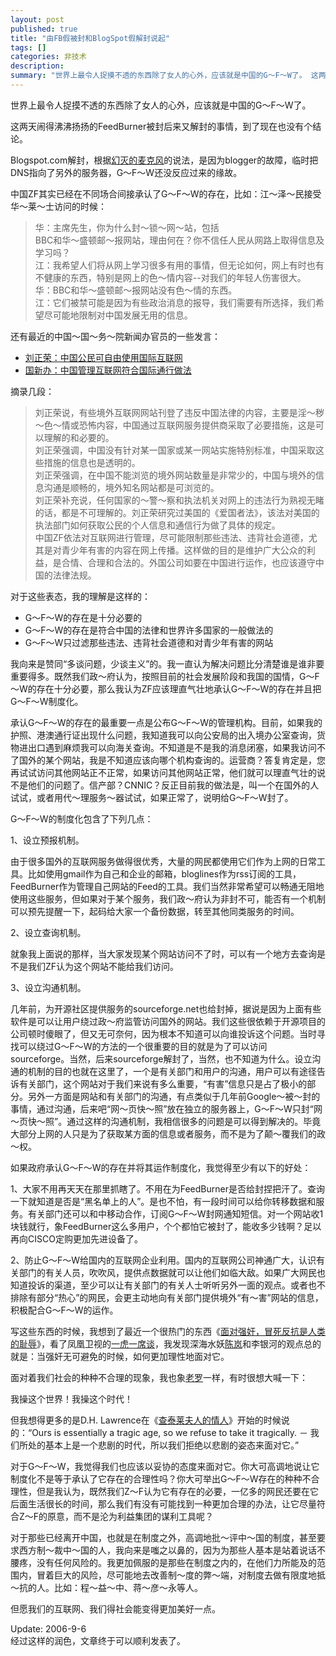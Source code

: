 ```yaml
---
layout: post
published: true
title: "由FB假被封和BlogSpot假解封说起"
tags: []
categories: 非技术    
description: 
summary: "世界上最令人捉摸不透的东西除了女人的心外，应该就是中国的G～F～W了。 这两天闹得沸沸扬扬的FeedBurner被封后来又解封的事情，到了现在也没有个结论。 Blogspot.com解封，根据幻灭的麦克风的说法，是因为blogger的故障，"
---
```

世界上最令人捉摸不透的东西除了女人的心外，应该就是中国的G～F～W了。  
  
这两天闹得沸沸扬扬的FeedBurner被封后来又解封的事情，到了现在也没有个结论。  
  
Blogspot.com解封，根据[幻灭的麦克风][Link 1]的说法，是因为blogger的故障，临时把DNS指向了另外的服务器，G～F～W还没反应过来的缘故。  
  
中国ZF其实已经在不同场合间接承认了G～F～W的存在，比如：江～泽～民接受华～莱～士访问的时候：  
  


> 华：主席先生，你为什么封～锁～网～站，包括  
> BBC和华～盛顿邮～报网站，理由何在？你不信任人民从网路上取得信息及学习吗？  
> 江：我希望人们将从网上学习很多有用的事情，但无论如何，网上有时也有不健康的东西，特别是网上的色～情内容--对我们的年轻人伤害很大。  
> 华：BBC和华～盛顿邮～报网站没有色～情的东西。  
> 江：它们被禁可能是因为有些政治消息的报导，我们需要有所选择，我们希望尽可能地限制对中国发展无用的信息。  
> 

  
还有最近的中国～国～务～院新闻办官员的一些发言：  


 *  [刘正荣：中国公民可自由使用国际互联网][Link 2]
 *  [国新办：中国管理互联网符合国际通行做法][Link 3]

摘录几段：

> 刘正荣说，有些境外互联网网站刊登了违反中国法律的内容，主要是淫～秽～色～情或恐怖内容，中国通过互联网服务提供商采取了必要措施，这是可以理解的和必要的。  
> 刘正荣强调，中国没有针对某一国家或某一网站实施特别标准，中国采取这些措施的信息也是透明的。  
> 刘正荣强调，在中国不能浏览的境外网站数量是非常少的，中国与境外的信息沟通是顺畅的，境外知名网站都是可浏览的。  
> 刘正荣补充说，任何国家的～警～察和执法机关对网上的违法行为熟视无睹的话，都是不可理解的。刘正荣研究过美国的《爱国者法》，该法对美国的执法部门如何获取公民的个人信息和通信行为做了具体的规定。  
> 中国ZF依法对互联网进行管理，尽可能限制那些违法、违背社会道德，尤其是对青少年有害的内容在网上传播。这样做的目的是维护广大公众的利益，是合情、合理和合法的。外国公司如要在中国进行运作，也应该遵守中国的法律法规。

对于这些表态，我的理解是这样的：

 *  G～F～W的存在是十分必要的
 *  G～F～W的存在是符合中国的法律和世界许多国家的一般做法的
 *  G～F～W只过滤那些违法、违背社会道德和对青少年有害的网站

我向来是赞同“多谈问题，少谈主义”的。我一直认为解决问题比分清楚谁是谁非要重要得多。既然我们政～府认为，按照目前的社会发展阶段和我国的国情，G～F～W的存在十分必要，那么我认为ZF应该理直气壮地承认G～F～W的存在并且把G～F～W制度化。

承认G～F～W的存在的最重要一点是公布G～F～W的管理机构。目前，如果我的护照、港澳通行证出现什么问题，我知道我可以向公安局的出入境办公室查询，货物进出口遇到麻烦我可以向海关查询。不知道是不是我的消息闭塞，如果我访问不了国外的某个网站，我是不知道应该向哪个机构查询的。运营商？答复肯定是，您再试试访问其他网站正不正常，如果访问其他网站正常，他们就可以理直气壮的说不是他们的问题了。信产部？CNNIC？反正目前我的做法是，叫一个在国外的人试试，或者用代～理服务～器试试，如果正常了，说明给G～F～W封了。

G～F～W的制度化包含了下列几点：

1、设立预报机制。

由于很多国外的互联网服务做得很优秀，大量的网民都使用它们作为上网的日常工具。比如使用gmail作为自己和企业的邮箱，bloglines作为rss订阅的工具，FeedBurner作为管理自己网站的Feed的工具。我们当然非常希望可以畅通无阻地使用这些服务，但如果对于某个服务，我们政～府认为非封不可，能否有一个机制可以预先提醒一下，起码给大家一个备份数据，转至其他同类服务的时间。

2、设立查询机制。

就象我上面说的那样，当大家发现某个网站访问不了时，可以有一个地方去查询是不是我们ZF认为这个网站不能给我们访问。

3、设立沟通机制。

几年前，为开源社区提供服务的sourceforge.net也给封掉，据说是因为上面有些软件是可以让用户绕过政～府监管访问国外的网站。我们这些很依赖于开源项目的公司顿时傻眼了，但又无可奈何，因为根本不知道可以向谁投诉这个问题。当时寻找可以绕过G～F～W的方法的一个很重要的目的就是为了可以访问sourceforge。当然，后来sourceforge解封了，当然，也不知道为什么。设立沟通的机制的目的也就在这里了，一个是有关部门和用户的沟通，用户可以有途径告诉有关部门，这个网站对于我们来说有多么重要，“有害”信息只是占了极小的部分。另外一方面是网站和有关部门的沟通，有点类似于几年前Google～被～封的事情，通过沟通，后来吧“网～页快～照”放在独立的服务器上，G～F～W只封“网～页快～照”。通过这样的沟通机制，我相信很多的问题是可以得到解决的。毕竟大部分上网的人只是为了获取某方面的信息或者服务，而不是为了颠～覆我们的政～权。

如果政府承认G～F～W的存在并将其运作制度化，我觉得至少有以下的好处：

1、大家不用再天天在那里抓瞎了。不用在为FeedBurner是否给封捏把汗了。查询一下就知道是否是“黑名单上的人”。是也不怕，有一段时间可以给你转移数据和服务。有关部门还可以和中移动合作，订阅G～F～W封网通知短信。对一个网站收1块钱就行，象FeedBurner这么多用户，个个都怕它被封了，能收多少钱啊？足以再向CISCO定购更加先进设备了。

2、防止G～F～W给国内的互联网企业利用。国内的互联网公司神通广大，认识有关部门的有关人员，吹吹风，提供点数据就可以让他们如临大敌。如果广大网民也知道投诉的渠道，至少可以让有关部门的有关人士听听另外一面的观点。或者也不排除有部分“热心”的网民，会更主动地向有关部门提供境外“有～害”网站的信息，积极配合G～F～W的运作。

写这些东西的时候，我想到了最近一个很热门的东西《[面对强奸，冒死反抗是人类的耻辱][Link 4]》，看了凤凰卫视的[一虎一席谈][Link 5]，我发现深海水妖[陈岚][Link 6]和李银河的观点总的就是：当强奸无可避免的时候，如何更加理性地面对它。

面对着我们社会的种种不合理的现象，我也象[老罗][Link 7]一样，有时很想大喊一下：

我操这个世界！我操这个时代！

但我想得更多的是D.H. Lawrence在《[查泰莱夫人的情人][Link 8]》开始的时候说的：“Ours is essentially a tragic age, so we refuse to take it tragically. － 我们所处的基本上是一个悲剧的时代，所以我们拒绝以悲剧的姿态来面对它。”

对于G～F～W，我觉得我们也应该以妥协的态度来面对它。你大可高调地说让它制度化不是等于承认了它存在的合理性吗？你大可举出G～F～W存在的种种不合理性，但是我认为，既然我们Z～F认为它有存在的必要，一亿多的网民还要在它后面生活很长的时间，那么我们有没有可能找到一种更加合理的办法，让它尽量符合Z～F的原意，而不是沦为利益集团的谋利工具呢？

对于那些已经离开中国，也就是在制度之外，高调地批～评中～国的制度，甚至要求西方制～裁中～国的人，我向来是嗤之以鼻的，因为为那些人基本是站着说话不腰疼，没有任何风险的。我更加佩服的是那些在制度之内的，在他们力所能及的范围内，冒着巨大的风险，尽可能地去改善制～度的弊～端，对制度去做有限度地抵～抗的人。比如：程～益～中、蒋～彦～永等人。

但愿我们的互联网、我们得社会能变得更加美好一点。

Update: 2006-9-6  
经过这样的润色，文章终于可以顺利发表了。


[Link 1]: http://www.kenwong.cn/
[Link 2]: http://news.xinhuanet.com/newmedia/2006-02/15/content_4182750.htm
[Link 3]: http://news.xinhuanet.com/newmedia/2006-02/15/content_4181216.htm
[Link 4]: http://blog.sina.com.cn/u/573e68a7010004th
[Link 5]: http://www.phoenixtv.com/phoenixtv/74316038166020096/20060804/859021.shtml
[Link 6]: http://blog.sina.com.cn/m/shenhaishuiyao
[Link 7]: http://www.bullog.cn/blogs/laoluo/Default.aspx
[Link 8]: http://www.douban.com/subject/1089736/
